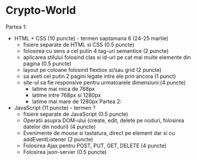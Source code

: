 # Crypto-World
Partea 1:
- HTML + CSS (10 puncte) - termen saptamana 6 (24-25 martie)
  - fisiere separate de HTML si CSS (0.5 puncte)
  - folosirea cu sens a cel putin 4 tag-uri semantice (2 puncte)
  - aplicarea stilului folosind clas si id-uri pe cat mai multe elemente din pagina (0.5 puncte)
  - layout pe coloane folosind flexbox si/sau grid (2 puncte)
  - sa aveti cel putin 2 pagini legate intre ele prin ancora (1 punct)
  - site-ul sa fie responsive pentru urmatoarele dimensiuni:(4 puncte)
    - latime mai mica de 768px
    - latime intre 768px si 1280px
    - latime mai mare de 1280px 
Partea 2:
- JavaScript (11 puncte) - termen ?
  - fisiere separate de JavaScript (0.5 puncte)
  - Operatii asupra DOM-ului (create, edit, delete pe noduri, folosirea datelor din noduri) (4 puncte)
  - Evenimente de mouse si tastatura, direct pe element dar si cu addEventListener (2 puncte)
  - Folosirea Ajax pentru POST, PUT, GET, DELETE (4 puncte)
  - Folosirea json-server (0.5 puncte)
